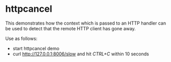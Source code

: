 # httpcancel

This demonstrates how the context which is passed to an HTTP handler can be used
to detect that the remote HTTP client has gone away.

Use as follows: 

* start httpcancel demo
* curl http://127.0.0.1:8006/slow and hit *CTRL+C* within 10 seconds